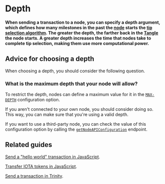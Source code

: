 # Depth

**When sending a transaction to a node, you can specify a depth argument, which defines how many milestones in the past the [node](../network/nodes.md) starts the [tip selection algorithm](../network/the-tangle.md#tip-selection). The greater the depth, the farther back in the [Tangle](../network/the-tangle.md) the node starts. A greater depth increases the time that nodes take to complete tip selection, making them use more computational power.**

## Advice for choosing a depth

When choosing a depth, you should consider the following question.

### What is the maximum depth that your node will allow?

To restrict the depth, nodes can define a maximum value for it in the [`MAX-DEPTH`](root://iri/1.0/references/iri-configuration-options.md#max-depth) configuration option.

If you aren't connected to your own node, you should consider doing so. This way, you can make sure that you're using a valid depth.

If you want to use a third-party node, you can check the value of this configuration option by calling the [`getNodeAPIConfiguration`](root://iri/1.0/references/iri-api-reference.md#getnodeapiconfiguration) endpoint.

## Related guides

[Send a "hello world" transaction in JavaScript](root://core/1.0/tutorials/js/send-your-first-bundle.md).

[Transfer IOTA tokens in JavaScript](root://core/1.0/tutorials/js/transfer-iota-tokens.md).

[Send a transaction in Trinity](root://wallets/0.1/trinity/how-to-guides/send-a-transaction.md).